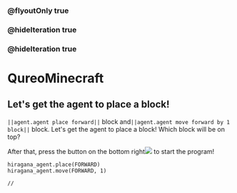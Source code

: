 ### @flyoutOnly true
### @hideIteration true
### @hideIteration true
# QureoMinecraft


## Let's get the agent to place a block!


``||agent.agent place forward||`` block and``||agent.agent move forward by 1 block||`` block. Let's get the agent to place a block! Which block will be on top?

After that, press the button on the bottom right![](https://raw.githubusercontent.com/camp-minecraft/TechkidsCampTutorial/master/images/playbutton.png) to start the program!

```ghost
hiragana_agent.place(FORWARD)
hiragana_agent.move(FORWARD, 1)
```

```template
//
```